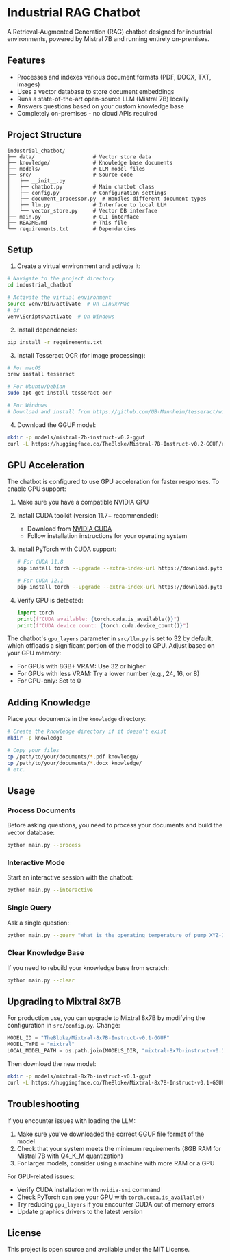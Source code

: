 # Industrial RAG Chatbot

A Retrieval-Augmented Generation (RAG) chatbot designed for industrial environments, powered by Mistral 7B and running entirely on-premises.

## Features

- Processes and indexes various document formats (PDF, DOCX, TXT, images)
- Uses a vector database to store document embeddings
- Runs a state-of-the-art open-source LLM (Mistral 7B) locally
- Answers questions based on your custom knowledge base
- Completely on-premises - no cloud APIs required

## Project Structure

```
industrial_chatbot/
├── data/                   # Vector store data
├── knowledge/              # Knowledge base documents
├── models/                 # LLM model files
├── src/                    # Source code
│   ├── __init__.py
│   ├── chatbot.py          # Main chatbot class
│   ├── config.py           # Configuration settings
│   ├── document_processor.py  # Handles different document types
│   ├── llm.py              # Interface to local LLM
│   └── vector_store.py     # Vector DB interface
├── main.py                 # CLI interface
├── README.md               # This file
└── requirements.txt        # Dependencies
```

## Setup

1. Create a virtual environment and activate it:

```bash
# Navigate to the project directory
cd industrial_chatbot

# Activate the virtual environment
source venv/bin/activate  # On Linux/Mac
# or
venv\Scripts\activate  # On Windows
```

2. Install dependencies:

```bash
pip install -r requirements.txt
```

3. Install Tesseract OCR (for image processing):

```bash
# For macOS
brew install tesseract

# For Ubuntu/Debian
sudo apt-get install tesseract-ocr

# For Windows
# Download and install from https://github.com/UB-Mannheim/tesseract/wiki
```

4. Download the GGUF model:

```bash
mkdir -p models/mistral-7b-instruct-v0.2-gguf
curl -L https://huggingface.co/TheBloke/Mistral-7B-Instruct-v0.2-GGUF/resolve/main/mistral-7b-instruct-v0.2.Q4_K_M.gguf -o models/mistral-7b-instruct-v0.2-gguf/mistral-7b-instruct-v0.2.Q4_K_M.gguf
```

## GPU Acceleration

The chatbot is configured to use GPU acceleration for faster responses. To enable GPU support:

1. Make sure you have a compatible NVIDIA GPU

2. Install CUDA toolkit (version 11.7+ recommended):
   - Download from [NVIDIA CUDA](https://developer.nvidia.com/cuda-downloads)
   - Follow installation instructions for your operating system

3. Install PyTorch with CUDA support:
   ```bash
   # For CUDA 11.8
   pip install torch --upgrade --extra-index-url https://download.pytorch.org/whl/cu118
   
   # For CUDA 12.1
   pip install torch --upgrade --extra-index-url https://download.pytorch.org/whl/cu121
   ```

4. Verify GPU is detected:
   ```python
   import torch
   print(f"CUDA available: {torch.cuda.is_available()}")
   print(f"CUDA device count: {torch.cuda.device_count()}")
   ```

The chatbot's `gpu_layers` parameter in `src/llm.py` is set to 32 by default, which offloads a significant portion of the model to GPU. Adjust based on your GPU memory:
- For GPUs with 8GB+ VRAM: Use 32 or higher
- For GPUs with less VRAM: Try a lower number (e.g., 24, 16, or 8)
- For CPU-only: Set to 0

## Adding Knowledge

Place your documents in the `knowledge` directory:

```bash
# Create the knowledge directory if it doesn't exist
mkdir -p knowledge

# Copy your files
cp /path/to/your/documents/*.pdf knowledge/
cp /path/to/your/documents/*.docx knowledge/
# etc.
```

## Usage

### Process Documents

Before asking questions, you need to process your documents and build the vector database:

```bash
python main.py --process
```

### Interactive Mode

Start an interactive session with the chatbot:

```bash
python main.py --interactive
```

### Single Query

Ask a single question:

```bash
python main.py --query "What is the operating temperature of pump XYZ-123?"
```

### Clear Knowledge Base

If you need to rebuild your knowledge base from scratch:

```bash
python main.py --clear
```

## Upgrading to Mixtral 8x7B

For production use, you can upgrade to Mixtral 8x7B by modifying the configuration in `src/config.py`. Change:

```python
MODEL_ID = "TheBloke/Mixtral-8x7B-Instruct-v0.1-GGUF"
MODEL_TYPE = "mixtral"
LOCAL_MODEL_PATH = os.path.join(MODELS_DIR, "mixtral-8x7b-instruct-v0.1-gguf")
```

Then download the new model:

```bash
mkdir -p models/mixtral-8x7b-instruct-v0.1-gguf
curl -L https://huggingface.co/TheBloke/Mixtral-8x7B-Instruct-v0.1-GGUF/resolve/main/mixtral-8x7b-instruct-v0.1.Q4_K_M.gguf -o models/mixtral-8x7b-instruct-v0.1-gguf/mixtral-8x7b-instruct-v0.1.Q4_K_M.gguf
```

## Troubleshooting

If you encounter issues with loading the LLM:

1. Make sure you've downloaded the correct GGUF file format of the model
2. Check that your system meets the minimum requirements (8GB RAM for Mistral 7B with Q4_K_M quantization)
3. For larger models, consider using a machine with more RAM or a GPU

For GPU-related issues:
- Verify CUDA installation with `nvidia-smi` command
- Check PyTorch can see your GPU with `torch.cuda.is_available()`
- Try reducing `gpu_layers` if you encounter CUDA out of memory errors
- Update graphics drivers to the latest version

## License

This project is open source and available under the MIT License. 